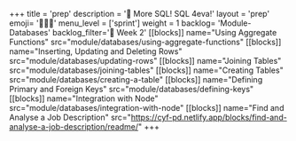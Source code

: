 +++
title = 'prep'
description = '🐘 More SQL! SQL 4eva!'
layout = 'prep'
emoji= '🧑🏾‍💻'
menu_level = ['sprint']
weight = 1
backlog= 'Module-Databases'
backlog_filter='📅 Week 2'
[[blocks]]
name="Using Aggregate Functions"
src="module/databases/using-aggregate-functions"
[[blocks]]
name="Inserting, Updating and Deleting Rows"
src="module/databases/updating-rows"
[[blocks]]
name="Joining Tables"
src="module/databases/joining-tables"
[[blocks]]
name="Creating Tables"
src="module/databases/creating-a-table"
[[blocks]]
name="Defining Primary and Foreign Keys"
src="module/databases/defining-keys"
[[blocks]]
name="Integration with Node"
src="module/databases/integration-with-node"
[[blocks]]
name="Find and Analyse a Job Description"
src="https://cyf-pd.netlify.app/blocks/find-and-analyse-a-job-description/readme/"
+++
